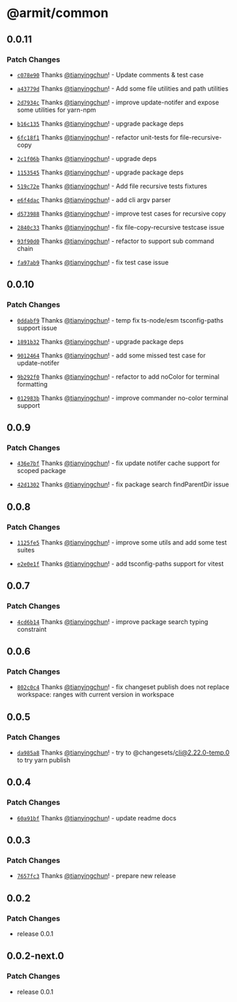 # @armit/common

## 0.0.11

### Patch Changes

- [`c078e90`](https://github.com/armitjs/armit/commit/c078e9027d3555cbcfa4bf1018eab7a7ffc964b8) Thanks [@tianyingchun](https://github.com/tianyingchun)! - Update comments & test case

- [`a43779d`](https://github.com/armitjs/armit/commit/a43779ddd871471d40d7a1677ff884df50956ab9) Thanks [@tianyingchun](https://github.com/tianyingchun)! - Add some file utilities and path utilities

- [`2d7934c`](https://github.com/armitjs/armit/commit/2d7934c0bb70a4acc27f7ee346c259bb73e79e7a) Thanks [@tianyingchun](https://github.com/tianyingchun)! - improve update-notifer and expose some utilities for yarn-npm

- [`b16c135`](https://github.com/armitjs/armit/commit/b16c1355feb29e64d22d84066f39a93f35c8ca65) Thanks [@tianyingchun](https://github.com/tianyingchun)! - upgrade package deps

- [`6fc18f1`](https://github.com/armitjs/armit/commit/6fc18f1908ee307c9a3c390db7a1177eeba9a16b) Thanks [@tianyingchun](https://github.com/tianyingchun)! - refactor unit-tests for file-recursive-copy

- [`2c1f06b`](https://github.com/armitjs/armit/commit/2c1f06bc8de10ee63744f88138e7fed8e8d596b1) Thanks [@tianyingchun](https://github.com/tianyingchun)! - upgrade deps

- [`1153545`](https://github.com/armitjs/armit/commit/11535454cbce9c7cf4e07eec814f3436e3e73385) Thanks [@tianyingchun](https://github.com/tianyingchun)! - upgrade package deps

- [`519c72e`](https://github.com/armitjs/armit/commit/519c72e5c41460a38340622c5b6d9edb05d71c72) Thanks [@tianyingchun](https://github.com/tianyingchun)! - Add file recursive tests fixtures

- [`e6f4dac`](https://github.com/armitjs/armit/commit/e6f4dac2c390f212f4264c1be188525707c23c7c) Thanks [@tianyingchun](https://github.com/tianyingchun)! - add cli argv parser

- [`d573988`](https://github.com/armitjs/armit/commit/d57398849529b1a5d114e64f03d9dc82e6100da8) Thanks [@tianyingchun](https://github.com/tianyingchun)! - improve test cases for recursive copy

- [`2840c33`](https://github.com/armitjs/armit/commit/2840c331b1fc484aee3a86b8adb490fb240e8884) Thanks [@tianyingchun](https://github.com/tianyingchun)! - fix file-copy-recursive testcase issue

- [`93f90d0`](https://github.com/armitjs/armit/commit/93f90d0fdb71a4c7e6567e1317ab940d6cd49299) Thanks [@tianyingchun](https://github.com/tianyingchun)! - refactor to support sub command chain

- [`fa97ab9`](https://github.com/armitjs/armit/commit/fa97ab9d8dbfd4f42ed8feb9b3edbd636b3ba2a9) Thanks [@tianyingchun](https://github.com/tianyingchun)! - fix test case issue

## 0.0.10

### Patch Changes

- [`0ddabf9`](https://github.com/armitjs/armit/commit/0ddabf91e3f9ffbd28132d4ac7c18135d925d503) Thanks [@tianyingchun](https://github.com/tianyingchun)! - temp fix ts-node/esm tsconfig-paths support issue

- [`1891b32`](https://github.com/armitjs/armit/commit/1891b32a9332c9204d30713e2777f7746236191c) Thanks [@tianyingchun](https://github.com/tianyingchun)! - upgrade package deps

- [`9012464`](https://github.com/armitjs/armit/commit/90124640362de899e0aed35dc7bd51ae0b2aeea1) Thanks [@tianyingchun](https://github.com/tianyingchun)! - add some missed test case for update-notifer

- [`9b292f0`](https://github.com/armitjs/armit/commit/9b292f04deb16655366a36297389dce8013674ae) Thanks [@tianyingchun](https://github.com/tianyingchun)! - refactor to add noColor for terminal formatting

- [`012983b`](https://github.com/armitjs/armit/commit/012983b918987144290e117c7fcc7b91af7d977e) Thanks [@tianyingchun](https://github.com/tianyingchun)! - improve commander no-color terminal support

## 0.0.9

### Patch Changes

- [`436e7bf`](https://github.com/armitjs/armit/commit/436e7bfe866125e27ad5c8f49adb7ef5492a625e) Thanks [@tianyingchun](https://github.com/tianyingchun)! - fix update notifer cache support for scoped package

- [`42d1302`](https://github.com/armitjs/armit/commit/42d13026d928e335d2c07137d27b81186cb83646) Thanks [@tianyingchun](https://github.com/tianyingchun)! - fix package search findParentDir issue

## 0.0.8

### Patch Changes

- [`1125fe5`](https://github.com/armitjs/armit/commit/1125fe59025071a26c9433c6c08678644655f627) Thanks [@tianyingchun](https://github.com/tianyingchun)! - improve some utils and add some test suites

- [`e2e0e1f`](https://github.com/armitjs/armit/commit/e2e0e1f57192417511c66b9d525eb2c1b800e5d6) Thanks [@tianyingchun](https://github.com/tianyingchun)! - add tsconfig-paths support for vitest

## 0.0.7

### Patch Changes

- [`4cd6b14`](https://github.com/armitjs/armit/commit/4cd6b142223e1b6de75555ebe745c4fea220e383) Thanks [@tianyingchun](https://github.com/tianyingchun)! - improve package search typing constraint

## 0.0.6

### Patch Changes

- [`802c0c4`](https://github.com/armitjs/armit/commit/802c0c424241f83e3ac28d2096319fd57bc6f3d7) Thanks [@tianyingchun](https://github.com/tianyingchun)! - fix changeset publish does not replace workspace: ranges with current version in workspace

## 0.0.5

### Patch Changes

- [`da985a8`](https://github.com/armitjs/armit/commit/da985a82b1f69c0520df10111dfb38470c0f025f) Thanks [@tianyingchun](https://github.com/tianyingchun)! - try to @changesets/cli@2.22.0-temp.0 to try yarn publish

## 0.0.4

### Patch Changes

- [`60a91bf`](https://github.com/armitjs/armit/commit/60a91bf0226878872933c0112f83addf79480a02) Thanks [@tianyingchun](https://github.com/tianyingchun)! - update readme docs

## 0.0.3

### Patch Changes

- [`7657fc3`](https://github.com/armitjs/armit/commit/7657fc32c590b7c07b125b3f340f27a7e75c104f) Thanks [@tianyingchun](https://github.com/tianyingchun)! - prepare new release

## 0.0.2

### Patch Changes

- release 0.0.1

## 0.0.2-next.0

### Patch Changes

- release 0.0.1

